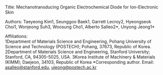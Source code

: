 Title: Mechanotransducing Organic Electrochemical Diode for Ion-Electronic Skin

Authors: Taeyeong Kim1, Seunggoo Baek1, Garrett Lecroy2, Hyeongseok Choi1, Wonjeong Suh3, Woosung Cho1, Alberto Salleo2*, Unyong Jeong1*

Affiliations:	
1Department of Materials Science and Engineering, Pohang University of Science and Technology (POSTECH); Pohang, 37673, Republic of Korea.
2Department of Materials Science and Engineering, Stanford University; Stanford, CA, 94305-5025, USA.
3Korea Institute of Machinery & Materials (KIMM); Daejeon, 34103, Republic of Korea
*Corresponding author. Email: asalleo@stanford.edu, ujeong@postech.ac.kr
